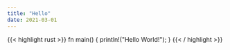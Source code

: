 ```yaml
---
title: "Hello"
date: 2021-03-01
---
```


{{< highlight rust >}}
fn main() {
    println!("Hello World!");
}
{{< / highlight >}}
